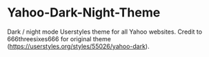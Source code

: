# Yahoo-Dark-Night-Theme
Dark / night mode Userstyles theme for all Yahoo websites.
Credit to 666threesixes666 for original theme (https://userstyles.org/styles/55026/yahoo-dark).
